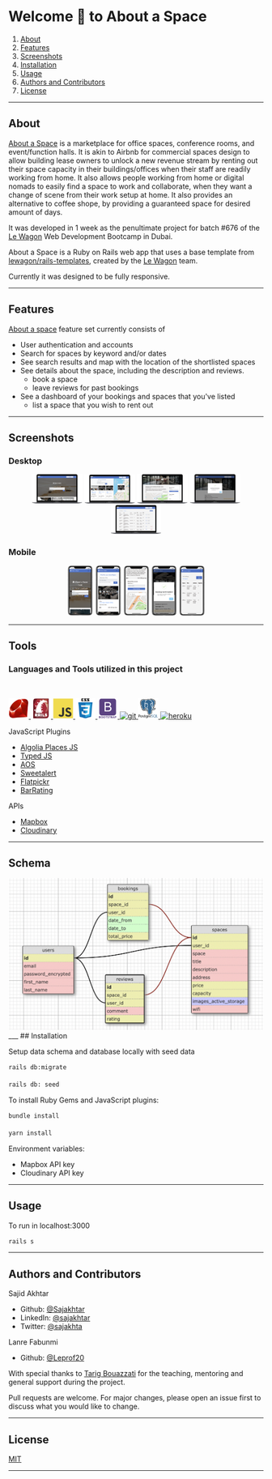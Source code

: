 # Welcome 👋 to About a Space

1. [About](#about)
1. [Features](#features)
1. [Screenshots](#screenshots)
1. [Installation](#installation)
1. [Usage](#usage)
1. [Authors and Contributors](#authors-and-contributors)
1. [License](#license)
___
## About

[About a Space](https://about-a-space.herokuapp.com/) is a marketplace for office spaces, conference rooms, and event/function halls. It is akin to Airbnb for commercial spaces design to allow building lease owners to unlock a new revenue stream by renting out their space capacity in their buildings/offices when their staff are readily working from home. It also allows people working from home or digital nomads to easily find a space to work and collaborate, when they want a change of scene from their work setup at home. It also provides an alternative to coffee shope, by providing a guaranteed space for desired amount of days.

It was developed in 1 week as the penultimate project for batch #676 of the [Le Wagon](https://www.lewagon.com/) Web Development Bootcamp in Dubai.

About a Space is a Ruby on Rails web app that uses a base template from [lewagon/rails-templates](https://github.com/lewagon/rails-templates), created by the [Le Wagon](https://www.lewagon.com) team.

Currently it was designed to be fully responsive.

___
## Features

[About a space](https://about-a-space.herokuapp.com/) feature set currently consists of
- User authentication and accounts
- Search for spaces by keyword and/or dates
- See search results and map with the location of the shortlisted spaces
- See details about the space, including the description and reviews.
  - book a space
  - leave reviews for past bookings
- See a dashboard of your bookings and spaces that you've listed
  - list a space that you wish to rent out

___
## Screenshots

### Desktop

<div align="center">
  <img src="screenshots/home.png" alt="homepage" width="100"/>
  <img src="screenshots/results.png" alt="results" width="100"/>
  <img src="screenshots/space.png" alt="space" width="100"/>
  <img src="screenshots/booking.png" alt="booking" width="100"/>
  <img src="screenshots/dashboard.png" alt="dashboard" width="100"/>
</div>


### Mobile

<div align="center">
  <img src="screenshots/mobile_home.png" alt="homepage" height="100"/>
  <img src="screenshots/mobile_results.png" alt="results" height="100"/>
  <img src="screenshots/mobile_space.png" alt="space" height="100"/>
  <img src="screenshots/mobile_booking.png" alt="booking" height="100"/>
  <img src="screenshots/mobile_dashboard.png" alt="dashboard" height="100"/>
</div>

___
## Tools

<h3 align="left">Languages and Tools utilized in this project</h3>

<br>

<p align="left">

  <a href="https://www.ruby-lang.org/en/" target="_blank">
  <img src="https://raw.githubusercontent.com/devicons/devicon/master/icons/ruby/ruby-original.svg" alt="ruby" width="40" height="40"/> </a>

  <a href="https://rubyonrails.org" target="_blank">
  <img src="https://raw.githubusercontent.com/devicons/devicon/master/icons/rails/rails-original-wordmark.svg" alt="rails" width="40" height="40"/> </a>

  <a href="https://developer.mozilla.org/en-US/docs/Web/JavaScript" target="_blank">
  <img src="https://raw.githubusercontent.com/devicons/devicon/master/icons/javascript/javascript-original.svg" alt="javascript" width="40" height="40"/> </a>

  <a href="https://www.w3schools.com/css/" target="_blank">
  <img src="https://raw.githubusercontent.com/devicons/devicon/master/icons/css3/css3-original-wordmark.svg" alt="css3" width="40" height="40"/> </a>

  <a href="https://getbootstrap.com" target="_blank">
  <img src="https://raw.githubusercontent.com/devicons/devicon/master/icons/bootstrap/bootstrap-plain-wordmark.svg" alt="bootstrap" width="40" height="40"/> </a>

  <a href="https://git-scm.com/" target="_blank">
  <img src="https://www.vectorlogo.zone/logos/git-scm/git-scm-icon.svg" alt="git" width="40" height="40"/> </a>

  <a href="https://www.postgresql.org" target="_blank">
  <img src="https://raw.githubusercontent.com/devicons/devicon/master/icons/postgresql/postgresql-original-wordmark.svg" alt="postgresql" width="40" height="40"/> </a>

  <a href="https://heroku.com" target="_blank">
  <img src="https://www.vectorlogo.zone/logos/heroku/heroku-icon.svg" alt="heroku" width="40" height="40"/> </a>

JavaScript Plugins
- [Algolia Places JS](https://community.algolia.com/places/)
- [Typed JS](https://mattboldt.com/demos/typed-js/)
- [AOS](https://michalsnik.github.io/aos/)
- [Sweetalert](https://sweetalert.js.org/)
- [Flatpickr](https://flatpickr.js.org/)
- [BarRating](https://antennaio.github.io/jquery-bar-rating/)

APIs
- [Mapbox](https://www.mapbox.com/)
- [Cloudinary](https://cloudinary.com/)

___
## Schema

<div align="center">
<img src="screenshots/db_schema.png" alt="homepage" height="300"/>
</div>
___
## Installation

Setup data schema and database locally with seed data

```bash
rails db:migrate

rails db: seed
```


To install Ruby Gems and JavaScript plugins:

```bash
bundle install

yarn install
```

Environment variables:
- Mapbox API key
- Cloudinary API key

___
## Usage

To run in localhost:3000

```bash
rails s
```
___
## Authors and Contributors

Sajid Akhtar
- Github: [@Sajakhtar](https://github.com/Sajakhtar)
- LinkedIn: [@sajakhtar](https://www.linkedin.com/in/sajakhtar/)
- Twitter: [@sajakhta](https://twitter.com/Sajakhta)

Lanre Fabunmi
- Github: [@Leprof20](https://github.com/Leprof20)

With special thanks to [Tarig Bouazzati](https://github.com/tbouzza) for the teaching, mentoring and general support during the project.

Pull requests are welcome. For major changes, please open an issue first to discuss what you would like to change.
___
## License
[MIT](https://choosealicense.com/licenses/mit/)

___
